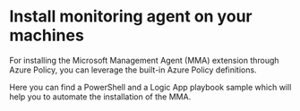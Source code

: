 # Install monitoring agent on your machines
For installing the Microsoft Management Agent (MMA) extension through Azure Policy, you can leverage the built-in Azure Policy definitions.

Here you can find a PowerShell and a Logic App playbook sample which will help you to automate the installation of the MMA.


